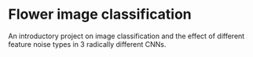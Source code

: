 # Flower image classification
An introductory project on image classification and the effect of different feature noise types in 3 radically different CNNs.
